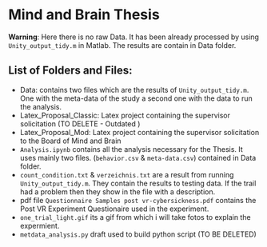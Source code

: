# **Mind and Brain Thesis** 

**Warning**: Here there is no raw Data. It has been already processed by using `Unity_output_tidy.m` in Matlab. The results are contain in Data folder.

## **List of Folders and Files:**
- Data: contains two files which are the results of `Unity_output_tidy.m`. One with the meta-data of the study a second one with the data to run the analysis.  
- Latex_Proposal_Classic: Latex project containing the supervisor solicitation (TO DELETE - Outdated )
- Latex_Proposal_Mod: Latex project containing the supervisor solicitation to the Board of Mind and Brain
- `Analysis.ipynb` contains all the analysis necessary for the Thesis. It uses mainly two files. (`behavior.csv` & `meta-data.csv`) contained in Data folder.
- `count_condition.txt` & `verzeichnis.txt` are a result from running `Unity_output_tidy.m`. They contain the results to testing data. If the trail had a problem then they show in the file with a description.  
- pdf file `Questionnaire Samples post vr-cybersickness.pdf` contains the  Post VR Experiment Questionaire used in the experiment. 
- `one_trial_light.gif` its a gif from which i will take fotos to explain the expermient. 
- `metdata_analysis.py` draft used to build python script  (TO BE DELETED)






